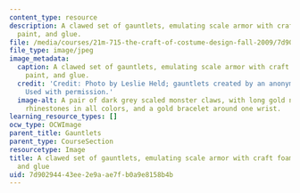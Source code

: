 ```yaml
---
content_type: resource
description: A clawed set of gauntlets, emulating scale armor with craft foam, beads,
  paint, and glue.
file: /media/courses/21m-715-the-craft-of-costume-design-fall-2009/7d90294443ee2e9aae7fb0a9e8158b4b_IMG_0716.jpg
file_type: image/jpeg
image_metadata:
  caption: A clawed set of gauntlets, emulating scale armor with craft foam, beads,
    paint, and glue.
  credit: 'Credit: Photo by Leslie Held; gauntlets created by an anonymous MIT student.
    Used with permission.'
  image-alt: A pair of dark grey scaled monster claws, with long gold nails, scattered
    rhinestones in all colors, and a gold bracelet around one wrist.
learning_resource_types: []
ocw_type: OCWImage
parent_title: Gauntlets
parent_type: CourseSection
resourcetype: Image
title: A clawed set of gauntlets, emulating scale armor with craft foam, beads, paint,
  and glue
uid: 7d902944-43ee-2e9a-ae7f-b0a9e8158b4b
---
```

